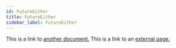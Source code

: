 ```yaml
---
id: FutureEither
title: FutureEither
sidebar_label: FutureEither
---
```


This is a link to [another document.](doc3.md) This is a link to an [external page.](http://www.example.com)
